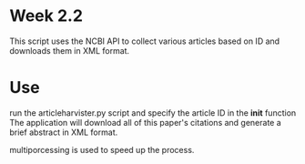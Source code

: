 # Week 2.2
This script uses the NCBI API to collect various articles based on ID and downloads them in XML format.

# Use 
run the articleharvister.py script and specify the article ID in the __init__ function
The application will download all of this paper's citations and generate a brief abstract in XML format.

multiporcessing is used to speed up the process.


